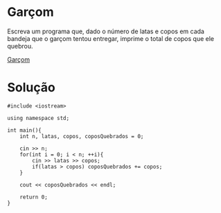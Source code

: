 # Garçom

Escreva um programa que, dado o número de latas e copos em cada bandeja que o garçom tentou entregar, imprime o total de copos que ele quebrou.

[Garçom](https://neps.academy/br/exercise/324)

# Solução
```
#include <iostream>

using namespace std;

int main(){
    int n, latas, copos, coposQuebrados = 0;

    cin >> n;
    for(int i = 0; i < n; ++i){
        cin >> latas >> copos;
        if(latas > copos) coposQuebrados += copos;
    }

    cout << coposQuebrados << endl;

    return 0;
}
```